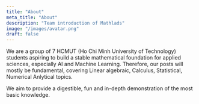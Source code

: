 ```yaml
---
title: "About"
meta_title: "About"
description: "Team introduction of Mathlads"
image: "/images/avatar.png"
draft: false
---
```


We are a group of 7 HCMUT (Ho Chi Minh University of Technology) students aspiring to build a stable mathematical foundation for applied sciences, especially AI and Machine Learning. Therefore, our posts will mostly be fundamental, covering Linear algebraic, Calculus, Statistical, Numerical Anlytical topics.

We aim to provide a digestible, fun and in-depth demonstration of the most basic knowledge.
